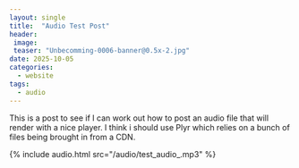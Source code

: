 ```yaml
---
layout: single
title:  "Audio Test Post"
header:
 image: 
 teaser: "Unbecomming-0006-banner@0.5x-2.jpg"
date: 2025-10-05
categories: 
  - website
tags:
  - audio
---
```


This is a post to see if I can work out how to post an audio file that will render with a nice player.
I think i should use Plyr which relies on a bunch of files being brought in from a CDN.

{% include audio.html src="/audio/test_audio_.mp3" %}
